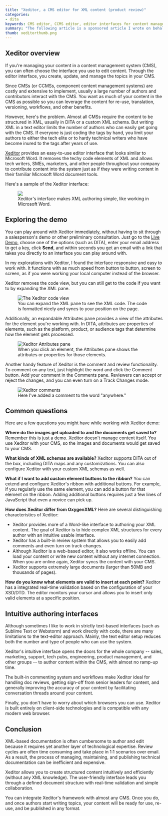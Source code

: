 ```yaml
---
title: "Xeditor, a CMS editor for XML content (product review)"
categories:
- dita
keywords: CMS editor, CCMS editor, editor interfaces for content management systems, easy XML viewers, XML editors
summary: "The following article is a sponsored article I wrote on behalf of Xeditor, which is one of the companies I advertise on my site. Xeditor provides an easy-to-use, Word-like interface for writing XML (either DITA or your own custom schema). You configure Xeditor to work with your CMS or CCMS, allowing authors across your company to contribute, edit, and review content."
thumb: xeditorthumb.png
---
```


## Xeditor overview

If you're managing your content in a content management system (CMS), you can often choose the interface you use to edit content. Through the editor interface, you create, update, and manage the topics in your CMS.

Since CMSs (or CCMSs, component content management systems) are costly and extensive to implement, usually a large number of authors and contributors interact with the CMS. You want as much of your content in the CMS as possible so you can leverage the content for re-use, translation, versioning, workflows, and other benefits. 

However, here's the problem. Almost all CMSs require the content to be structured in XML, usually in DITA or a custom XML schema. But writing XML in a text editor limits the number of authors who can easily get going with the CMS. If everyone is just coding the tags by hand, you limit your authors to either the tech elite or to hardy technical writers who have become inured to the tags after years of use.

[Xeditor](http://www.xeditor.com/) provides an easy-to-use editor interface that looks similar to Microsoft Word. It removes the techy code elements of XML and allows tech writers, SMEs, marketers, and other people throughout your company to contribute content into the system just as if they were writing content in their familiar Microsoft Word document tools. 

Here's a sample of the Xeditor interface:

<figure><a href="http://www.xeditor.com/portal/en/technical-documentation-1771"><img src="{{ "/images/xeditorinterface.png" | prepend: site.baseurl }}"/></a><figcaption>Xeditor's interface makes XML authoring simple, like working in Microsoft Word.</figcaption></figure>

## Exploring the demo

You can play around with Xeditor immediately, without having to sit through a salesperson's demo or other preliminary consultation. Just go to the [Live Demo](http://www.xeditor.com/portal/en/livedemo-58), choose one of the options (such as DITA), enter your email address to get a key, click **Send**, and within seconds you get an email with a link that takes you directly to an interface you can play around with.

In my explorations with Xeditor, I found the interface responsive and easy to work with. It functions with as much speed from button to button, screen to screen, as if you were working your local computer instead of the browser.

Xeditor removes the code view, but you can still get to the code if you want to by expanding the XML pane.

<figure><img src="{{ "/images/xeditorcodeview.png" | prepend: site.baseurl }}" alt="The Xeditor code view" /><figcaption>You can expand the XML pane to see the XML code. The code is formatted nicely and syncs to your position on the page.</figcaption></figure>

Additionally, an expandable Attributes pane provides a view of the attributes for the element you're working with. In DITA, attributes are properties of elements, such as the platform, product, or audience tags that determine how the element gets processed.

<figure><img src="{{ "/images/xeditor_attributes.png" | prepend: site.baseurl }}" alt="Xeditor Attributes pane" /></a><figcaption>When you click an element, the Attributes pane shows the attributes or properties for those elements.</figcaption></figure>

Another handy feature of Xeditor is the comment and review functionality. To comment on any text, just highlight the word and click the Comment button. Add your comment in the Comments pane. Reviewers can accept or reject the changes, and you can even turn on a Track Changes mode. 

<figure><img src="{{ "/images/xeditor_comments.png" | prepend: site.baseurl }}" alt="Xeditor comments" /></a><figcaption>Here I've added a comment to the word "anywhere."</figcaption></figure>

## Common questions 

Here are a few questions you might have while working with Xeditor demo:

**Where do the images get uploaded to and the documents get saved to?**
Remember this is just a demo. Xeditor doesn't manage content itself. You use Xeditor with your CMS, so the images and documents would get saved to your CMS.

**What kinds of XML schemas are available?**
Xeditor supports DITA out of the box, including DITA maps and any customizations. You can also configure Xeditor with your custom XML schemas as well. 

**What if I want to add custom element buttons to the ribbon?**
You can extend and configure Xeditor's ribbon with additional buttons. For example, if you regularly use the same element, you can add a button for that element on the ribbon. Adding additional buttons requires just a few lines of JavaScript that even a novice can pick up.

**How does Xeditor differ from OxygenXML?**
Here are several distinguishing characteristics of Xeditor:
* Xeditor provides more of a Word-like interface to authoring your XML content. The goal of Xeditor is to hide complex XML structures for every author with an intuitive usable interface.
* Xeditor has a built-in review system that allows you to easily add comments and even turn on track changes. 
* Although Xeditor is a web-based editor, it also works offline.  You can load your content or write new content without any internet connection. When you are online again, Xeditor syncs the content with your CMS.
* Xeditor supports extremely large documents (larger than 50MB and thousands of pages). 

**How do you know what elements are valid to insert at each point?**
Xeditor has a integrated real-time validation based on the configuration of your XSD/DTD. The editor monitors your cursor and allows you to insert only valid elements at a specific position. 

## Intuitive authoring interfaces

Although sometimes I like to work in strictly text-based interfaces (such as Sublime Text or Webstorm) and work directly with code, there are many limitations to the text-editor approach. Mainly, the text editor setup reduces both the number and type of people who can use the system. 

Xeditor's intuitive interface opens the doors for the whole company -- sales, marketing, support, tech pubs, engineering, product management, and other groups -- to author content within the CMS, with almost no ramp-up time. 

The built-in commenting system and workflows make Xeditor ideal for handling doc reviews, getting sign-off from senior leaders for content, and generally improving the accuracy of your content by facilitating conversation threads around your content. 

Finally, you don't have to worry about which browsers you can use. Xeditor is built entirely on client-side technologies and is compatible with any modern web browser. 

## Conclusion

XML-based documentation is often cumbersome to author and edit because it requires yet another layer of technological expertise. Review cycles are often time consuming and take place in 1:1 scenarios over email. As a result, the process of managing, maintaining, and publishing technical documentation can be inefficient and expensive. 
 
Xeditor allows you to create structured content intuitively and efficiently (without any XML knowledge). The user-friendly interface leads you through a defined document structure with real-time validation and simple collaboration. 

You can integrate Xeditor's framework with almost any CMS. Once you do, and once authors start writing topics, your content will be ready for use, re-use, and be published in any format.


